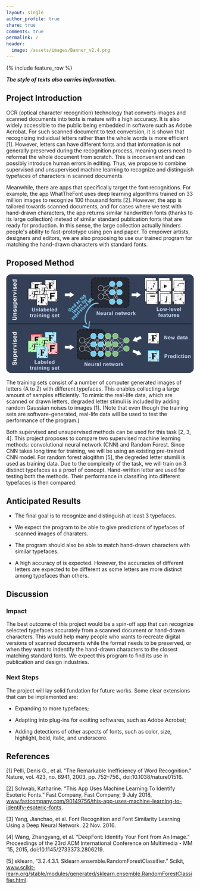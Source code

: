 ```yaml
---
layout: single
author_profile: true
share: true
comments: true
permalink: /
header:
  image: /assets/images/Banner_v2.4.png
---
```

{% include feature_row %}

_**The style of texts also carries imformation.**_

## Project Introduction
OCR (optical character recognition) technology that converts images and scanned documents into texts is mature with a high accuracy. It is also widely accessible to the public being embedded in software such as Adobe Acrobat. For such scanned document to text conversion, it is shown that recognizing individual letters rather than the whole words is more efficient [1]. However, letters can have different fonts and that information is not generally preserved during the recognition process, meaning users need to reformat the whole document from scratch. This is inconvenient and can possibly introduce human errors in editing. Thus, we propose to combine supervised and unsupervised machine learning to recognize and distinguish typefaces of characters in scanned documents.
	
Meanwhile, there are apps that specifically target the font recognitions. For example, the app WhatTheFont uses deep learning algorithms trained on 33 million images to recognize 100 thousand fonts [2]. However, the app is tailored towards scanned documents, and for cases where we test with hand-drawn characters, the app returns similar handwritten fonts (thanks to its large collection) instead of similar standard publication fonts that are ready for production. In this sense, the large collection actually hinders people's ability to fast-prototype using pen and paper. To empower artists, designers and editors, we are also proposing to use our trained program for matching the hand-drawn characters with standard fonts.

## Proposed Method

<img src="assets/images/method_diagram_2.png" alt="hi" class="inline"/>

The training sets consist of a number of computer generated images of letters (A to Z) with different typefaces. This enables collecting a large amount of samples efficiently. To mimic the real-life data, which are scanned or drawn letters, degraded letter stimuli is included by adding random Gaussian noises to images [1]. (Note that even though the training sets are software-generated, real-life data will be used to test the performance of the program.)

Both supervised and unsupervised methods can be used for this task [2, 3, 4]. This project proposes to compare two supervised machine learning methods: convolutional neural network (CNN) and Random Forest.  Since CNN takes long time for training, we will be using an existing pre-trained CNN model. For random forest alogithm [5], the degreded letter stumili is used as training data. Due to the complexity of the task, we will train on 3 distinct typefaces as a proof of concept. Hand-written letter are used for testing both the methods. Their performance in classifing into different typefaces is then compared. 

## Anticipated Results

- The final goal is to recognize and distinguish at least 3 typefaces.

- We expect the program to be able to give predictions of typefaces of scanned images of charaters.

- The program should also be able to match hand-drawn characters with similar typefaces.

- A high accuracy of is expected. However, the accuracies of different letters are expected to be different as some letters are more distinct among typefaces than others.


## Discussion
### Impact

The best outcome of this project would be a spin-off app that can recognize selected typefaces accurately from a scanned document or hand-drawn characters. This would help many people who wants to recreate digital versions of scanned documents while the format needs to be preserved, or when they want to indentify the hand-drawn characters to the closest matching standard fonts. We expect this program to find its use in publication and design industries.

### Next Steps

The project will lay solid fundation for future works. Some clear extensions that can be implemented are:

- Expanding to more typefaces;

- Adapting into plug-ins for exsiting softwares, such as Adobe Acrobat;

- Adding detections of other aspects of fonts, such as color, size, highlight, bold, italic, and underscore. 

## References
[1] Pelli, Denis G., et al. “The Remarkable Inefficiency of Word Recognition.” Nature, vol. 423, no. 6941, 2003, pp. 752–756., doi:10.1038/nature01516.

[2] Schwab, Katharine. “This App Uses Machine Learning To Identify Esoteric Fonts.” Fast Company, Fast Company, 9 July 2018, www.fastcompany.com/90149756/this-app-uses-machine-learning-to-identify-esoteric-fonts.

[3] Yang, Jianchao, et al. Font Recognition and Font Similarity Learning Using a Deep Neural Network. 22 Nov. 2016.

[4] Wang, Zhangyang, et al. “DeepFont: Identify Your Font from An Image.” Proceedings of the 23rd ACM International Conference on Multimedia - MM ‘15, 2015, doi:10.1145/2733373.2806219.

[5] sklearn, “3.2.4.3.1. Sklearn.ensemble.RandomForestClassifier.” Scikit, www.scikit-learn.org/stable/modules/generated/sklearn.ensemble.RandomForestClassifier.html.


